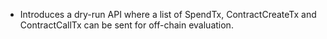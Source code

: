 * Introduces a dry-run API where a list of SpendTx, ContractCreateTx and ContractCallTx can be sent for off-chain evaluation.

